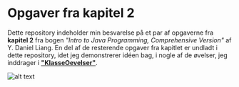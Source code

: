 # Opgaver fra kapitel 2
Dette repository indeholder min besvarelse på et par af opgaverne fra **kapitel 2** fra bogen _"Intro to Java Programming, Comprehensive Version"_ af Y. Daniel Liang. En del af de resterende opgaver fra kapitlet er undladt i dette repository, idet jeg demonstrerer idéen bag, i nogle af de øvelser, jeg inddrager i **["KlasseOevelser"](https://github.com/dani832m/KlasseOevelser "Klik her for at komme til repository")**.

![alt text](https://i.imgur.com/yX8TLnR.jpg "Intro to Java Programming")

